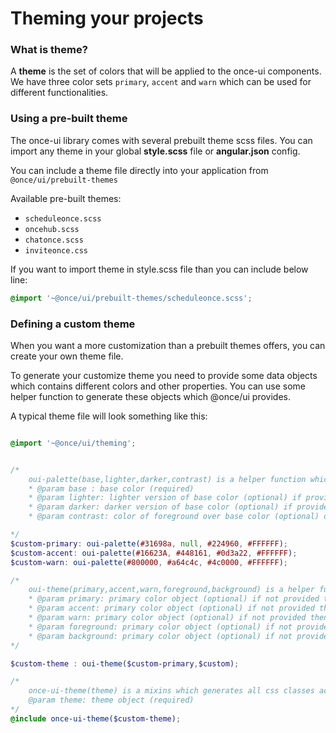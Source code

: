 # Theming your projects

### What is theme?

A **theme** is the set of colors that will be applied to the once-ui components. We have three color sets `primary`, `accent` and `warn` which can be used for different functionalities.

### Using a pre-built theme

The once-ui library comes with several prebuilt theme scss files. You can import any theme in your global
**style.scss** file or **angular.json** config.

You can include a theme file directly into your application from
`@once/ui/prebuilt-themes`

Available pre-built themes:
* `scheduleonce.scss`
* `oncehub.scss`
* `chatonce.scss`
* `inviteonce.css`

If you want to import theme in style.scss file than you can include below line:

```scss
@import '~@once/ui/prebuilt-themes/scheduleonce.scss';
```

### Defining a custom theme

When you want a more customization than a prebuilt themes offers, you can create your own theme file.

To generate your customize theme you need to provide some data objects which contains different colors and other properties. You can use some helper function to generate these objects which @once/ui provides.

A typical theme file will look something like this:

```scss

@import '~@once/ui/theming';


/*
    oui-palette(base,lighter,darker,contrast) is a helper function which generate color objects according to given params
    * @param base : base color (required)
    * @param lighter: lighter version of base color (optional) if provided null then it calculates 10% lighter of base color
    * @param darker: darker version of base color (optional) if provided null then it calculates 10% darker of base color
    * @param contrast: color of foreground over base color (optional) default value is set to white.

*/
$custom-primary: oui-palette(#31698a, null, #224960, #FFFFFF);
$custom-accent: oui-palette(#16623A, #448161, #0d3a22, #FFFFFF);
$custom-warn: oui-palette(#800000, #a64c4c, #4c0000, #FFFFFF);

/*
    oui-theme(primary,accent,warn,foreground,background) is a helper function which generates theme objects according to given params.
    * @param primary: primary color object (optional) if not provided then it takes default primary color.
    * @param accent: primary color object (optional) if not provided then it takes default accent color.
    * @param warn: primary color object (optional) if not provided then it takes default warn color.
    * @param foreground: primary color object (optional) if not provided then it takes default foreground color.
    * @param background: primary color object (optional) if not provided then it takes default background color.
*/

$custom-theme : oui-theme($custom-primary,$custom);

/*
    once-ui-theme(theme) is a mixins which generates all css classes according to provided theme object
    @param theme: theme object (required)
*/
@include once-ui-theme($custom-theme);

```
